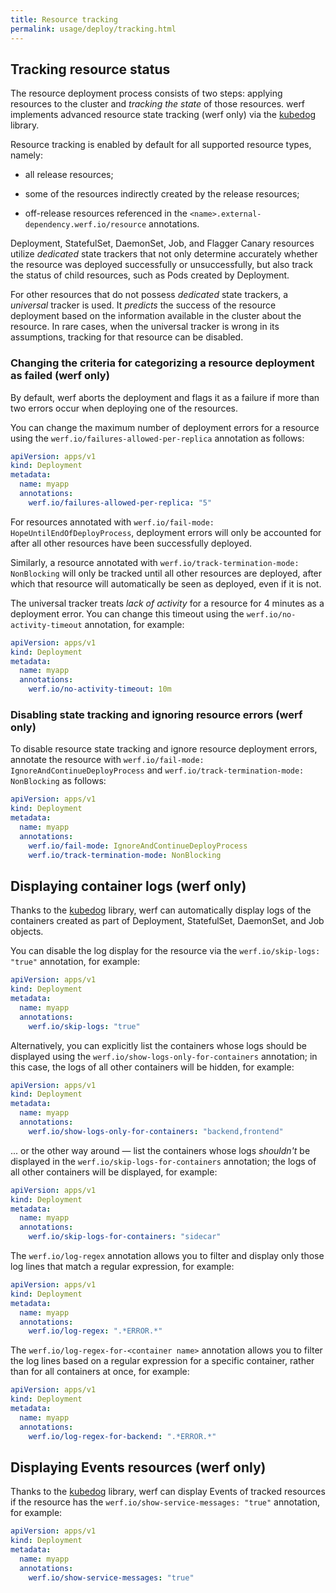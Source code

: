 ```yaml
---
title: Resource tracking
permalink: usage/deploy/tracking.html
---
```


## Tracking resource status

The resource deployment process consists of two steps: applying resources to the cluster and *tracking the state* of those resources. werf implements advanced resource state tracking (werf only) via the [kubedog](https://github.com/werf/kubedog) library.

Resource tracking is enabled by default for all supported resource types, namely:

* all release resources;

* some of the resources indirectly created by the release resources;

* off-release resources referenced in the `<name>.external-dependency.werf.io/resource` annotations.

Deployment, StatefulSet, DaemonSet, Job, and Flagger Canary resources utilize *dedicated* state trackers that not only determine accurately whether the resource was deployed successfully or unsuccessfully, but also track the status of child resources, such as Pods created by Deployment.

For other resources that do not possess *dedicated* state trackers, a *universal* tracker is used. It *predicts* the success of the resource deployment based on the information available in the cluster about the resource. In rare cases, when the universal tracker is wrong in its assumptions, tracking for that resource can be disabled.

### Changing the criteria for categorizing a resource deployment as failed (werf only)

By default, werf aborts the deployment and flags it as a failure if more than two errors occur when deploying one of the resources.

You can change the maximum number of deployment errors for a resource using the `werf.io/failures-allowed-per-replica` annotation as follows:

```yaml
apiVersion: apps/v1
kind: Deployment
metadata:
  name: myapp
  annotations:
    werf.io/failures-allowed-per-replica: "5"
```

For resources annotated with `werf.io/fail-mode: HopeUntilEndOfDeployProcess`, deployment errors will only be accounted for after all other resources have been successfully deployed.

Similarly, a resource annotated with `werf.io/track-termination-mode: NonBlocking` will only be tracked until all other resources are deployed, after which that resource will automatically be seen as deployed, even if it is not.

The universal tracker treats *lack of activity* for a resource for 4 minutes as a deployment error. You can change this timeout using the `werf.io/no-activity-timeout` annotation, for example:

```yaml
apiVersion: apps/v1
kind: Deployment
metadata:
  name: myapp
  annotations:
    werf.io/no-activity-timeout: 10m
```

### Disabling state tracking and ignoring resource errors (werf only)

To disable resource state tracking and ignore resource deployment errors, annotate the resource with `werf.io/fail-mode: IgnoreAndContinueDeployProcess` and `werf.io/track-termination-mode: NonBlocking` as follows:

```yaml
apiVersion: apps/v1
kind: Deployment
metadata:
  name: myapp
  annotations:
    werf.io/fail-mode: IgnoreAndContinueDeployProcess
    werf.io/track-termination-mode: NonBlocking
```

## Displaying container logs (werf only)

Thanks to the [kubedog](https://github.com/werf/kubedog) library, werf can automatically display logs of the containers created as part of Deployment, StatefulSet, DaemonSet, and Job objects.

You can disable the log display for the resource via the `werf.io/skip-logs: "true"` annotation, for example:

```yaml
apiVersion: apps/v1
kind: Deployment
metadata:
  name: myapp
  annotations:
    werf.io/skip-logs: "true"
```

Alternatively, you can explicitly list the containers whose logs should be displayed using the `werf.io/show-logs-only-for-containers` annotation; in this case, the logs of all other containers will be hidden, for example:

```yaml
apiVersion: apps/v1
kind: Deployment
metadata:
  name: myapp
  annotations:
    werf.io/show-logs-only-for-containers: "backend,frontend"
```

... or the other way around — list the containers whose logs *shouldn't* be displayed in the `werf.io/skip-logs-for-containers` annotation; the logs of all other containers will be displayed, for example:

```yaml
apiVersion: apps/v1
kind: Deployment
metadata:
  name: myapp
  annotations:
    werf.io/skip-logs-for-containers: "sidecar"
```

The `werf.io/log-regex` annotation allows you to filter and display only those log lines that match a regular expression, for example:

```yaml
apiVersion: apps/v1
kind: Deployment
metadata:
  name: myapp
  annotations:
    werf.io/log-regex: ".*ERROR.*"
```

The `werf.io/log-regex-for-<container name>` annotation allows you to filter the log lines based on a regular expression for a specific container, rather than for all containers at once, for example:

```yaml
apiVersion: apps/v1
kind: Deployment
metadata:
  name: myapp
  annotations:
    werf.io/log-regex-for-backend: ".*ERROR.*"
```

## Displaying Events resources (werf only)

Thanks to the [kubedog](https://github.com/werf/kubedog) library, werf can display Events of tracked resources if the resource has the `werf.io/show-service-messages: "true"` annotation, for example:

```yaml
apiVersion: apps/v1
kind: Deployment
metadata:
  name: myapp
  annotations:
    werf.io/show-service-messages: "true"
```
